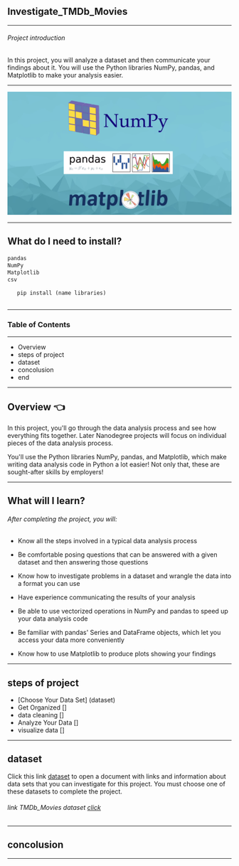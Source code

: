 ## **Investigate_TMDb_Movies** 

---
###### Project introduction

In this project, you will analyze a dataset and then communicate your findings about it. You will use the Python libraries NumPy, pandas, and Matplotlib to make your analysis easier.

---

<p align = "center">
<img src = "./images/mat.png" />
</p>

---
## What do I need to install?
```
pandas
NumPy
Matplotlib
csv

```
```
   pip install (name libraries)
   
```
---


### Table of Contents
---

- Overview
- steps of project
- dataset
- concolusion
- end

---
## Overview :point_left:

In this project, you'll go through the data analysis process and see how everything fits together. Later Nanodegree projects will focus on individual pieces of the data analysis process.

You'll use the Python libraries NumPy, pandas, and Matplotlib, which make writing data analysis code in Python a lot easier! Not only that, these are sought-after skills by employers!


---

## What will I learn?

###### After completing the project, you will:

- Know all the steps involved in a typical data analysis process

- Be comfortable posing questions that can be answered with a given dataset and then answering those questions

- Know how to investigate problems in a dataset and wrangle the data into a format you can use

- Have experience communicating the results of your analysis

- Be able to use vectorized operations in NumPy and pandas to speed up your data analysis code

- Be familiar with pandas' Series and DataFrame objects, which let you access your data more conveniently

- Know how to use Matplotlib to produce plots showing your findings


---

## steps of project

- [Choose Your Data Set] (dataset)
- Get Organized []
- data cleaning []
- Analyze Your Data []
- visualize data []


---

## dataset

Click this link [dataset](https://s3.amazonaws.com/video.udacity-data.com/topher/2018/July/5b57919a_data-set-options/data-set-options.pdf) to open a document with links and information about data sets that you can investigate for this project. You must choose one of these datasets to complete the project.

###### link TMDb_Movies dataset [click](https://d17h27t6h515a5.cloudfront.net/topher/2017/October/59dd1c4c_tmdb-movies/tmdb-movies.csv.) 

---

## concolusion

---


